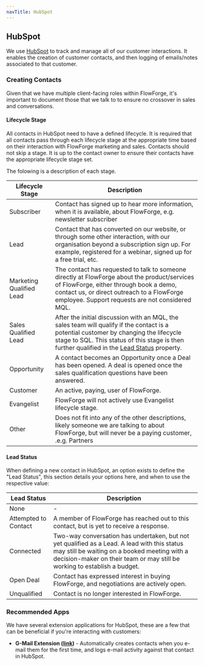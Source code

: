 ```yaml
---
navTitle: HubSpot
---
```


## HubSpot

We use [HubSpot](https://www.hubspot.com/) to track and manage all of our customer interactions.
It enables the creation of customer contacts, and then logging of emails/notes associated to that customer.

### Creating Contacts

Given that we have multiple client-facing roles within FlowForge, it's important to document those that
we talk to to ensure no crossover in sales and conversations.

#### Lifecycle Stage

All contacts in HubSpot need to have a defined lifecycle. It is required that all contacts pass through each lifecycle stage at the appropriate time based on their interaction with FlowForge marketing and sales. Contacts should not skip a stage. It is up to the contact owner to ensure their contacts have the appropriate lifecycle stage set.

The folowing is a description of each stage. 

| Lifecycle Stage|Description
| - | - |
| Subscriber | Contact has signed up to hear more information, when it is available, about FlowForge, e.g. newsletter subscriber |
| Lead | Contact that has converted on our website, or through some other interaction, with our organisation beyond a subscription sign up. For example, registered for a webinar, signed up for a free trial, etc.|
| Marketing Qualified Lead | The contact has requested to talk to someone directly at FlowForge about the product/services of FlowForge, either through book a demo, contact us, or direct outreach to a FlowForge employee. Support requests are not considered MQL. |
| Sales Qualified Lead | After the initial discussion with an MQL, the sales team will qualify if the contact is a potential customer by changing the lifecycle stage to SQL. This status of this stage is then further qualified in the [Lead Status](#lead-status) property. |
| Opportunity | A contact becomes an Opportunity once a Deal has been opened. A deal is opened once the sales qualification questions have been answered.  |
| Customer | An active, paying, user of FlowForge. |
| Evangelist | FlowForge will not actively use Evangelist lifecycle stage. |
| Other | Does not fit into any of the other descriptions, likely someone we are talking to about FlowForge, but will never be a paying customer, .e.g. Partners |

#### Lead Status

When defining a new contact in HubSpot, an option exists to define the "Lead Status", this section
details your options here, and when to use the respective value:

| Lead Status | Description |
| - | - |
| None | - |
| Attempted to Contact | A member of FlowForge has reached out to this contact, but is yet to receive a response. |
| Connected | Two-way conversation has undertaken, but not yet qualified as a Lead. A lead with this status may still be waiting on a booked meeting with a decision-maker on their team or may still be working to establish a budget. |
| Open Deal | Contact has expressed interest in buying FlowForge, and negotiations are actively open. |
| Unqualified | Contact is no longer interested in FlowForge. |


### Recommended Apps

We have several extension applications for HubSpot, these are a few that can be beneficial if you're interacting with customers:

- **G-Mail Extension ([link](https://app-eu1.hubspot.com/ecosystem/26586079/marketplace/apps/sales/sales-enablement/gmail))** - Automatically creates contacts when you e-mail them for the first time, and logs e-mail activity against that contact in HubSpot.